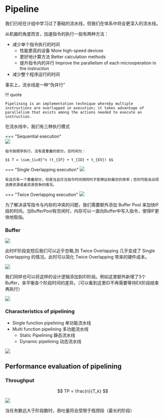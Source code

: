 # Pipeline

我们已经在计组中学习过了基础的流水线，但我们在体系中将会更深入的流水线。

从机器的角度而言，加速指令的执行一般有两种方法：

- 减少单个指令执行的时间
    + 性能更高的设备 More high-speed devices
    + 更好地计算方法 Better calculation methods
    + 提升指令内的并行 Improve the parallelism of each microoperation in the instruction
- 减少整个程序运行的时间

事实上，流水线是一种“伪并行”

!!! quote

    Pipelining is an implementation technique whereby multiple
    instructions are overlapped in execution; it takes advantage of
    parallelism that exists among the actions needed to execute an
    instruction.

在流水线中，我们有三种执行模式

=== "Sequential execution"  
    ![](./assets/CAlec201.png)

    指令按顺序执行，没有查重叠的部分。总时间为：

    $$ T = \sum_{i=0}^n (t_{IF} + t_{ID} + t_{EX}) $$

=== "Single Overlapping execution"
    ![](./assets/CAlec202.png)

    有且仅有一个重叠部分，但是当且仅当指令时间相同时才能够达到最优的效率；否则可能会出现浪费资源或者资源竞争的情况。

=== "Twice Overlapping execution"
    ![](./assets/CAlec203.png)

为了解决读写指令与内存的冲突的问题，我们需要额外添加 Buffer Pool 来加快IF段的时间。当BufferPool有空闲时，内存可以一直向Buffer中写入指令，使得IF更快地取指。

### Buffer
![](./assets/CAlec204.png)

此时IF阶段变短后我们可以近乎忽略,则 Twice Overlapping 几乎变成了 Single Overlapping 的情况。此时可以简化 Twice Overlapping 带来的硬件成本。


![](./assets/CAlec205.png)

我们同样也可以将这样的设计逻辑添加到ID阶段。例如这里额外新增了3个Buffer，来平衡各个阶段时间的差异。（可以看到这里ID不再需要等待EX阶段结束再执行）

![](./assets/CAlec206.png)

### Characteristics of pipelining

- Single function pipelining 单功能流水线
- Multi function pipelining  多功能流水线
    - Static Pipelining 静态流水线
    - Dynamic pipelining 动态流水线

![](./assets/CAlec207.png)

## Performance evaluation of pipelining

### Throughput

$$ TP = \frac{n}{T_k} $$

![](./assets/CAlec208.png)

当任务数远大于阶段数时，吞吐量将会受限于瓶颈段（最长的阶段）



